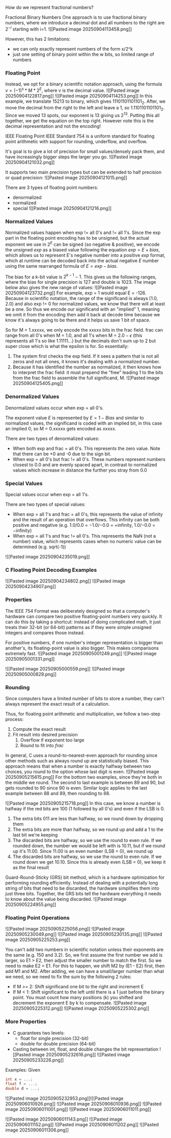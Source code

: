 How do we represent fractional numbers?

Fractional Binary Numbers
One approach is to use fractional binary numbers, where we introduce a decimal dot and all numbers to the right are $2^{-i}$ starting with i=1. 
![[Pasted image 20250904113458.png]]

However, this has 2 limitations:
- we can only exactly represent numbers of the form x/2^k
- just one setting of binary point within the w bits, so limited range of numbers

### Floating Point
Instead, we opt for a binary scientific notation approach, using the formula $v = (-1)^s * M * 2^E$, where v is the decimal value.
![[Pasted image 20250904122817.png]]
![[Pasted image 20250904114253.png]]
In this example, we translate 15213 to binary, which gives $11101101101101_2$. After, we move the decimal from the right to the left and leave a 1, so $1.1101101101101_2$. Since we moved 13 spots, our exponent is 13 giving us $2^{13}$. Putting this all together, we get the equation on the top right. However note this is the decimal representation and not the encoding! 

IEEE Floating Point 
IEEE Standard 754 is a uniform standard for floating point arithmetic with support for rounding, underflow, and overflow.

It's goal is to give a lot of precision for small values/densely pack them, and have increasingly bigger steps the larger you go. 
![[Pasted image 20250904121032.png]]

It supports two main precision types but can be extended to half precision or quad precision:
![[Pasted image 20250904121015.png]]

There are 3 types of floating point numbers:
- denormalized
- normalized
- special
![[Pasted image 20250904121216.png]]

### Normalized Values
Normalized values happen when exp != all 0's and != all 1's.
Since the exp part in the floating point encoding has to be unsigned, but the actual exponent we use in $2^E$ can be signed (so negative & positive), we encode the unsigned $exp$ as a biased value following the equation $exp = E + bias$, which allows us to represent E's negative number into a positive $exp$ format, which at runtime can be decoded back into the actual negative $E$ number using the same rearranged formula of $E = exp - bias$. 

The bias for a k-bit value is $2^{k-1}-1$. This gives us the following ranges, where the bias for single precision is 127 and double is 1023. The image below also gives the new range of values:
![[Pasted image 20250904123732.png]]
For example, exp = 1 would equal E = -126. Because in scientific notation, the range of the significand is always \[1.0, 2.0) and also exp != 0 for normalized values, we know that there will at least be a one. So thus we encode our significand with an "implied" 1, meaning we omit it from the encoding then add it back at decode time because we know it's always going to be there and it helps us save 1 bit of space.

So for M = 1.xxxxx, we only encode the xxxxx bits in the frac field. frac can range from all 0's when M = 1.0, and all 1's when M = $2.0 - \epsilon$ (this represents all 1's so like 1.11111...) but the decimals don't sum up to 2 but super close which is what the epsilon is for. So essentially:
1. The system first checks the exp field. If it sees a pattern that is not all zeros and not all ones, it knows it's dealing with a normalized number.
2. Because it has identified the number as normalized, it then knows how to interpret the frac field: it must prepend the "free" leading 1 to the bits from the frac field to assemble the full significand, M.
![[Pasted image 20250904125405.png]]

### Denormalized Values
Denormalized values occur when exp = all 0's. 

The exponent value $E$ is represented by $E=1-Bias$ and similar to normalized values, the significand is coded with an implied bit, in this case an implied 0, so M = 0.xxxxx gets encoded as xxxxx. 

There are two types of denormalized values:
- When both exp and frac = all 0's. This represents the zero value. Note that there can be +0 and -0 due to the sign bit.
- When exp = all 0's but frac != all 0's. These numbers represent numbers closest to 0.0 and are evenly spaced apart, in contrast to normalized values which increase in distance the further you stray from 0.0

### Special Values
Special values occur when exp = all 1's. 

There are two types of special values:
- When exp = all 1's and frac = all 0's, this represents the value of infinity and the result of an operation that overflows. This infinity can be both positive and negative (e.g. 1.0/0.0 = −1.0/−0.0 = +infinity, 1.0/−0.0 = −infinity)
- When exp = all 1's and frac != all 0's. This represents the NaN (not a number) value, which represents cases when no numeric value can be determined (e.g. sqrt(-1))

![[Pasted image 20250904235019.png]]

### C Floating Point Decoding Examples
![[Pasted image 20250904234802.png]]
![[Pasted image 20250904234907.png]]
### Properties
The IEEE 754 Format was deliberately designed so that a computer's hardware can compare two positive floating-point numbers very quickly. It can do this by taking a shortcut: instead of doing complicated math, it just treats their 32-bit (or 64-bit) patterns as if they were simple unsigned integers and compares those instead.

For positive numbers, if one number's integer representation is bigger than another's, its floating-point value is also bigger. This makes comparisons extremely fast.
![[Pasted image 20250905001249.png]]
![[Pasted image 20250905001331.png]]

![[Pasted image 20250905000559.png]]
![[Pasted image 20250905000829.png]]
### Rounding
Since computers have a limited number of bits to store a number, they can't always represent the exact result of a calculation.

Thus, for floating point arithmetic and multiplication, we follow a two-step process:
1. Compute the exact result
2. Fit result into desired precision
	1. Overflow if exponent too large
	2. Round to fit into $frac$

In general, C uses a round-to-nearest-even approach for rounding since other methods such as always round up are statistically biased. This approach means that when a number is exactly halfway between two choices, you round to the option whose last digit is even.
![[Pasted image 20250905215615.png]]
For the bottom two examples, since they're both in the middle we round. The second to last example is between 89 and 90, but gets rounded to 90 since 90 is even. Similar logic applies to the last example between 88 and 89, then rounding to 88.

![[Pasted image 20250905215718.png]]
In this case, we know a number is halfway if the red bits are 100 (1 followed by all 0's) and even if the LSB is 0.
1. The extra bits 011 are less than halfway, so we round down by dropping them
2. The extra bits are more than halfway, so we round up and add a 1 to the last bit we're keeping
3. The discarded bits are halfway, so we use the round to even rule. If we rounded down, the number we would be left with is 10.11, but if we round up it's 11.00. Since 11.00 is an even number (LSB = 0), we round up
4. The discarded bits are halfway, so we use the round to even rule. If we round down we get 10.10. Since this is already even (LSB = 0), we keep it as the final result

Guard-Round-Sticky (GRS) bit method, which is a hardware optimization for performing rounding efficiently. Instead of dealing with a potentially long string of bits that need to be discarded, the hardware simplifies them into just three bits. Together, the GRS bits tell the hardware everything it needs to know about the value being discarded.
![[Pasted image 20250905224955.png]]

### Floating Point Operations
![[Pasted image 20250905225056.png]]
![[Pasted image 20250905230049.png]]
![[Pasted image 20250905230135.png]]
![[Pasted image 20250905225253.png]]

You can't add two numbers in scientific notation unless their exponents are the same (e.g. 150 and 3.2). So, we first assume the first number we add is larger, so E1 > E2, then adjust the smaller number to match the first. So we need to make E2 = E1. For this to happen, we shift M2 by (E1 - E2) first, then add M1 and M2. After adding, we can have a small/larger number than what we need, so we need to fix the sum by the following 2 rules:
- If M >= 2: Shift significand one bit to the right and increment E
- If M < 1: Shift significant to the left until there is a 1 just before the binary point. You must count how many positions (k) you shifted and decrement the exponent E by k to compensate.
![[Pasted image 20250905225312.png]]
![[Pasted image 20250905225302.png]]

### More Properties
- C guarantees two levels:
	- float for single precision (32-bit)
	- double for double precision (64-bit)
- Casting between int, float, and double changes the bit representation
![[Pasted image 20250905232616.png]]
![[Pasted image 20250905233226.png]]

Examples:
Given
```C
int x = ...;
float f = ...;
double d = ...;
```
![[Pasted image 20250905232953.png]]![[Pasted image 20250906010926.png]]
![[Pasted image 20250906010936.png]]
![[Pasted image 20250906011001.png]]
![[Pasted image 20250906011011.png]]

![[Pasted image 20250906011143.png]]
![[Pasted image 20250906011152.png]]
![[Pasted image 20250906011202.png]]
![[Pasted image 20250906011306.png]]